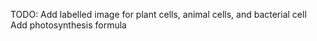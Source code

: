 TODO:
Add labelled image for plant cells, animal cells, and bacterial cell
Add photosynthesis formula